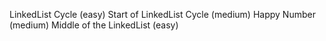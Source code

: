 LinkedList Cycle (easy)
Start of LinkedList Cycle (medium)
Happy Number (medium)
Middle of the LinkedList (easy)
